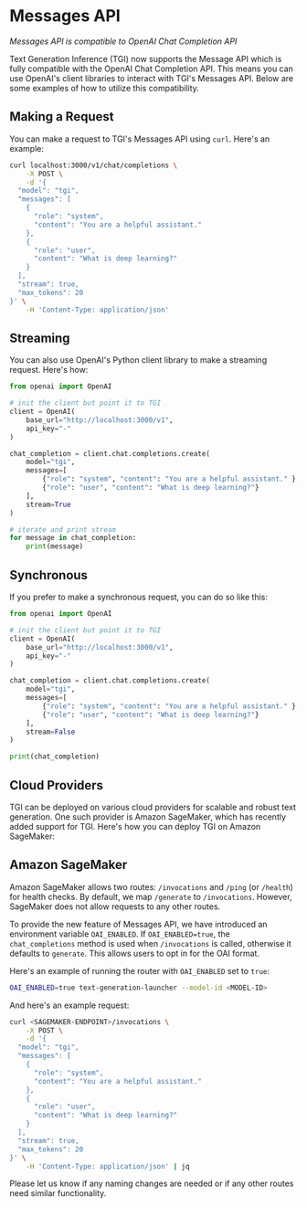 # Messages API

_Messages API is compatible to OpenAI Chat Completion API_

Text Generation Inference (TGI) now supports the Message API which is fully compatible with the OpenAI Chat Completion API. This means you can use OpenAI's client libraries to interact with TGI's Messages API. Below are some examples of how to utilize this compatibility.

## Making a Request

You can make a request to TGI's Messages API using `curl`. Here's an example:

```bash
curl localhost:3000/v1/chat/completions \
    -X POST \
    -d '{
  "model": "tgi",
  "messages": [
    {
      "role": "system",
      "content": "You are a helpful assistant."
    },
    {
      "role": "user",
      "content": "What is deep learning?"
    }
  ],
  "stream": true,
  "max_tokens": 20
}' \
    -H 'Content-Type: application/json'
```

## Streaming

You can also use OpenAI's Python client library to make a streaming request. Here's how:

```python
from openai import OpenAI

# init the client but point it to TGI
client = OpenAI(
    base_url="http://localhost:3000/v1",
    api_key="-"
)

chat_completion = client.chat.completions.create(
    model="tgi",
    messages=[
        {"role": "system", "content": "You are a helpful assistant." },
        {"role": "user", "content": "What is deep learning?"}
    ],
    stream=True
)

# iterate and print stream
for message in chat_completion:
    print(message)
```

## Synchronous

If you prefer to make a synchronous request, you can do so like this:

```python
from openai import OpenAI

# init the client but point it to TGI
client = OpenAI(
    base_url="http://localhost:3000/v1",
    api_key="-"
)

chat_completion = client.chat.completions.create(
    model="tgi",
    messages=[
        {"role": "system", "content": "You are a helpful assistant." },
        {"role": "user", "content": "What is deep learning?"}
    ],
    stream=False
)

print(chat_completion)
```

## Cloud Providers

TGI can be deployed on various cloud providers for scalable and robust text generation. One such provider is Amazon SageMaker, which has recently added support for TGI. Here's how you can deploy TGI on Amazon SageMaker:

## Amazon SageMaker

Amazon SageMaker allows two routes: `/invocations` and `/ping` (or `/health`) for health checks. By default, we map `/generate` to `/invocations`. However, SageMaker does not allow requests to any other routes. 

To provide the new feature of Messages API, we have introduced an environment variable `OAI_ENABLED`. If `OAI_ENABLED=true`, the `chat_completions` method is used when `/invocations` is called, otherwise it defaults to `generate`. This allows users to opt in for the OAI format.

Here's an example of running the router with `OAI_ENABLED` set to `true`:

```bash
OAI_ENABLED=true text-generation-launcher --model-id <MODEL-ID>
```

And here's an example request:

```bash
curl <SAGEMAKER-ENDPOINT>/invocations \
    -X POST \
    -d '{
  "model": "tgi",
  "messages": [
    {
      "role": "system",
      "content": "You are a helpful assistant."
    },
    {
      "role": "user",
      "content": "What is deep learning?"
    }
  ],
  "stream": true,
  "max_tokens": 20
}' \
    -H 'Content-Type: application/json' | jq 
```

Please let us know if any naming changes are needed or if any other routes need similar functionality.
